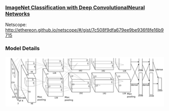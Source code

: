 ### [ImageNet Classification with Deep ConvolutionalNeural Networks](https://papers.nips.cc/paper/4824-imagenet-classification-with-deep-convolutional-neural-networks.pdf)

Netscope: http://ethereon.github.io/netscope/#/gist/7c508f9dfa679ee9be936f8fe16b9715

### Model Details

![alexnet_arch](alexnet.png)